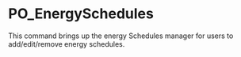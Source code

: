 # PO_EnergySchedules

This command brings up the energy Schedules manager for users to add/edit/remove energy schedules.
